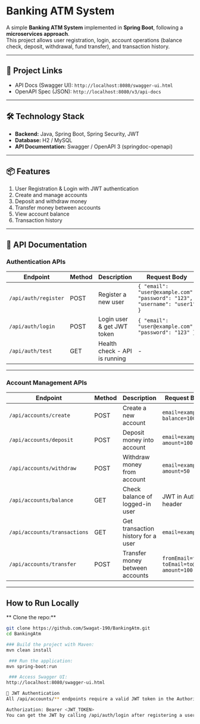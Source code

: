 # Banking ATM System

A simple **Banking ATM System** implemented in **Spring Boot**, following a **microservices approach**.  
This project allows user registration, login, account operations (balance check, deposit, withdrawal, fund transfer), and transaction history.

---

## 🔗 Project Links

- API Docs (Swagger UI): `http://localhost:8080/swagger-ui.html`  
- OpenAPI Spec (JSON): `http://localhost:8080/v3/api-docs`  

---

## 🛠 Technology Stack

- **Backend:** Java, Spring Boot, Spring Security, JWT  
- **Database:** H2 / MySQL  
- **API Documentation:** Swagger / OpenAPI 3 (springdoc-openapi)  

---

## 📦 Features

1. User Registration & Login with JWT authentication  
2. Create and manage accounts  
3. Deposit and withdraw money  
4. Transfer money between accounts  
5. View account balance  
6. Transaction history  

---

## 📖 API Documentation

### Authentication APIs

| Endpoint           | Method | Description                         | Request Body                                  | Response                |
|-------------------|--------|-------------------------------------|-----------------------------------------------|-------------------------|
| `/api/auth/register` | POST   | Register a new user                 | `{ "email": "user@example.com", "password": "123", "username": "user1" }` | `{ "token": "<JWT>" }` |
| `/api/auth/login`    | POST   | Login user & get JWT token          | `{ "email": "user@example.com", "password": "123" }` | `{ "token": "<JWT>" }` |
| `/api/auth/test`     | GET    | Health check - API is running      | -                                             | `"API is working!"`     |

---

### Account Management APIs

| Endpoint                    | Method | Description                                   | Request Body / Params                          | Response                  |
|------------------------------|--------|-----------------------------------------------|-----------------------------------------------|---------------------------|
| `/api/accounts/create`       | POST   | Create a new account                          | `email=example@mail.com, balance=1000`       | `Account` object          |
| `/api/accounts/deposit`      | POST   | Deposit money into account                    | `email=example@mail.com, amount=100`         | Updated `Account` object  |
| `/api/accounts/withdraw`     | POST   | Withdraw money from account                   | `email=example@mail.com, amount=50`          | Updated `Account` object  |
| `/api/accounts/balance`      | GET    | Check balance of logged-in user              | JWT in Authorization header                   | `{ "balance": 1000 }`     |
| `/api/accounts/transactions` | GET    | Get transaction history for a user           | `email=example@mail.com`                      | `List<Transaction>`       |
| `/api/accounts/transfer`     | POST   | Transfer money between accounts              | `fromEmail=from@mail.com, toEmail=to@mail.com, amount=100` | `true/false`             |

---

##  How to Run Locally

** Clone the repo:**
```bash
git clone https://github.com/Swagat-190/BankingAtm.git
cd BankingAtm

### Build the project with Maven:
mvn clean install

 ### Run the application:
mvn spring-boot:run

 ### Access Swagger UI:
http://localhost:8080/swagger-ui.html

🔐 JWT Authentication
All /api/accounts/** endpoints require a valid JWT token in the Authorization header:

Authorization: Bearer <JWT_TOKEN>
You can get the JWT by calling /api/auth/login after registering a user.
